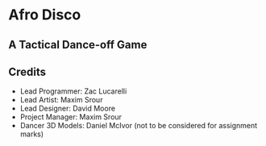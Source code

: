 # Afro Disco
## A Tactical Dance-off Game

## Credits

 -	Lead Programmer: Zac Lucarelli
 -	Lead Artist: Maxim Srour
 -	Lead Designer: David Moore
 -	Project Manager: Maxim Srour
 -	Dancer 3D Models: Daniel McIvor (not to be considered for assignment marks)
